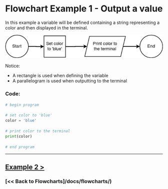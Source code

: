 # Flowchart Example 1 - Output a value

In this example a variable will be defined containing a string representing a color and then displayed in the terminal.

![Flowchart Example 1](flowchart_images/flowchart_example_1.jpg)

Notice:

- A rectangle is used when defining the variable
- A parallelogram is used when outputting to the terminal

### Code:

```python
# begin program

# set color to 'blue'
color = 'blue'

# print color to the terminal
print(color)

# end program
```

---

## [Example 2 >](./flowchart_example_2.md)

### [<< Back to Flowcharts]/docs/flowcharts/)
